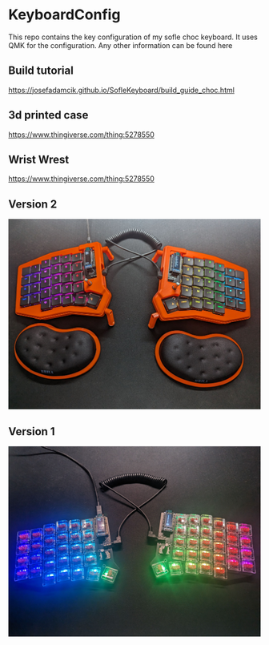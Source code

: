 # KeyboardConfig

This repo contains the key configuration of my sofle choc keyboard.
It uses QMK for the configuration.
Any other information can be found here

## Build tutorial
https://josefadamcik.github.io/SofleKeyboard/build_guide_choc.html

## 3d printed case
https://www.thingiverse.com/thing:5278550

## Wrist Wrest
https://www.thingiverse.com/thing:5278550

## Version 2
![v2](v2.jpeg)  

## Version 1
![v1](v1.jpeg)  
